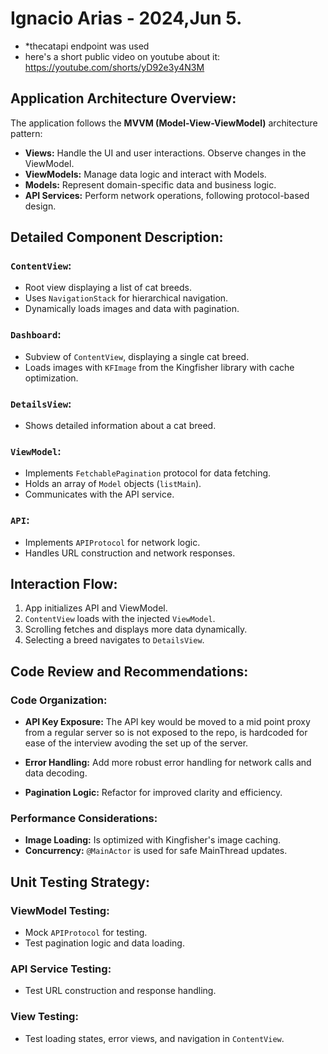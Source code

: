 # Ignacio Arias - 2024,Jun 5.

- *thecatapi endpoint was used
- here's a short public video on youtube about it: https://youtube.com/shorts/yD92e3y4N3M 

## Application Architecture Overview:

The application follows the **MVVM (Model-View-ViewModel)** architecture pattern:

- **Views:** Handle the UI and user interactions. Observe changes in the ViewModel.
- **ViewModels:** Manage data logic and interact with Models.
- **Models:** Represent domain-specific data and business logic.
- **API Services:** Perform network operations, following protocol-based design.

## Detailed Component Description:

### `ContentView`:

- Root view displaying a list of cat breeds.
- Uses `NavigationStack` for hierarchical navigation.
- Dynamically loads images and data with pagination.

### `Dashboard`:

- Subview of `ContentView`, displaying a single cat breed.
- Loads images with `KFImage` from the Kingfisher library with cache optimization.

### `DetailsView`:

- Shows detailed information about a cat breed.

### `ViewModel`:

- Implements `FetchablePagination` protocol for data fetching.
- Holds an array of `Model` objects (`listMain`).
- Communicates with the API service.

### `API`:

- Implements `APIProtocol` for network logic.
- Handles URL construction and network responses.

## Interaction Flow:

1. App initializes API and ViewModel.
2. `ContentView` loads with the injected `ViewModel`.
3. Scrolling fetches and displays more data dynamically.
4. Selecting a breed navigates to `DetailsView`.

## Code Review and Recommendations:

### Code Organization:

- **API Key Exposure:** The API key would be moved to a mid point proxy from a regular server so is not exposed to the repo, is hardcoded for ease of the interview avoding the set up of the server.
 
- **Error Handling:** Add more robust error handling for network calls and data decoding.
- **Pagination Logic:** Refactor for improved clarity and efficiency.

### Performance Considerations:

- **Image Loading:** Is optimized with Kingfisher's image caching.
- **Concurrency:**  `@MainActor`  is used for safe MainThread updates.

## Unit Testing Strategy:

### ViewModel Testing:

- Mock `APIProtocol` for testing.
- Test pagination logic and data loading.

### API Service Testing:

- Test URL construction and response handling.

### View Testing:

- Test loading states, error views, and navigation in `ContentView`.
